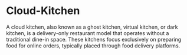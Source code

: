 # Cloud-Kitchen
A cloud kitchen, also known as a ghost kitchen, virtual kitchen, or dark kitchen, is a delivery-only restaurant model that operates without a traditional dine-in space. These kitchens focus exclusively on preparing food for online orders, typically placed through food delivery platforms.
